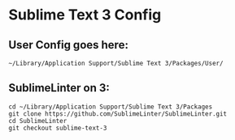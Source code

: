 # Sublime Text 3 Config

## User Config goes here:

    ~/Library/Application Support/Sublime Text 3/Packages/User/

## SublimeLinter on 3:

    cd ~/Library/Application Support/Sublime Text 3/Packages
    git clone https://github.com/SublimeLinter/SublimeLinter.git
    cd SublimeLinter
    git checkout sublime-text-3
